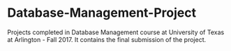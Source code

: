 # Database-Management-Project
Projects completed in Database Management course at University of Texas at Arlington - Fall 2017. It contains the final submission of the project.


